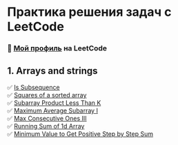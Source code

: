 # Практика решения задач с LeetCode
### 🚀 [Мой профиль](https://leetcode.com/Dmitry-Zolotyh/) на LeetCode

## 1. Arrays and strings
✅ [Is Subsequence](https://github.com/zolotyh-dk/data-structures-and-algorithms/blob/f00b2c6d31083f46966936118b7666312254dab3/src/_1_arrays_and_strings/is_subsequense/description.md)  
✅ [Squares of a sorted array](https://github.com/zolotyh-dk/data-structures-and-algorithms/blob/f00b2c6d31083f46966936118b7666312254dab3/src/_1_arrays_and_strings/squares_of_a_sorted_array/description.md)  
✅ [Subarray Product Less Than K](https://github.com/zolotyh-dk/data-structures-and-algorithms/blob/38f49b6c80851b825b15aea686f09e884bfc7299/src/_1_arrays_and_strings/subarray_product_less_than_k/description.md)  
✅ [Maximum Average Subarray I](https://github.com/zolotyh-dk/data-structures-and-algorithms/blob/529d4fec342f8f9e118f12cef9abc6d5f40b9771/src/_1_arrays_and_strings/maximum_average_subarray_I/description.md)    
✅ [Max Consecutive Ones III](https://github.com/zolotyh-dk/data-structures-and-algorithms/blob/9066dbede66f60b8e27ac634e02df7a12cbce6de/src/_1_arrays_and_strings/max_consecutive_ones_III/description.md)  
✅ [Running Sum of 1d Array](https://github.com/zolotyh-dk/data-structures-and-algorithms/blob/9066dbede66f60b8e27ac634e02df7a12cbce6de/src/_1_arrays_and_strings/running_sum_of_1d_array/description.md)  
✅ [Minimum Value to Get Positive Step by Step Sum](https://github.com/zolotyh-dk/data-structures-and-algorithms/blob/38e7a61b29e00339b3df7d62dcba7c722b790272/src/_1_arrays_and_strings/minimum_value_to_get_positive_step_by_step_sum/description.md)